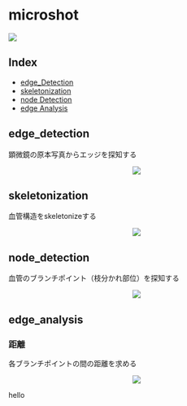 # microshot

  <img src="https://user-images.githubusercontent.com/39483767/78030503-2a99be80-739d-11ea-8cae-d0fa1dd2f98a.jpg"> </img>

## Index
* [edge_Detection](#edge_detection)
* [skeletonization](#skeletonization)
* [node Detection](#node_detection)
* [edge Analysis](#edge_analysis)

## edge_detection
  顕微鏡の原本写真からエッジを探知する

  <p align="center">
    <img src="https://user-images.githubusercontent.com/39483767/78030503-2a99be80-739d-11ea-8cae-d0fa1dd2f98a.jpg">
  </p>

## skeletonization
  血管構造をskeletonizeする
  <p align="center">
    <img src="https://user-images.githubusercontent.com/39483767/78030503-2a99be80-739d-11ea-8cae-d0fa1dd2f98a.jpg">
  </p>

## node_detection
  血管のブランチポイント（枝分かれ部位）を探知する
  <p align="center">
    <img src="https://user-images.githubusercontent.com/39483767/78030503-2a99be80-739d-11ea-8cae-d0fa1dd2f98a.jpg">
  </p>

## edge_analysis
### 距離
  各ブランチポイントの間の距離を求める
  <p align="center">
    <img src="https://user-images.githubusercontent.com/39483767/78030503-2a99be80-739d-11ea-8cae-d0fa1dd2f98a.jpg">
  </p>

<p id="edge_detection"> hello</p>
